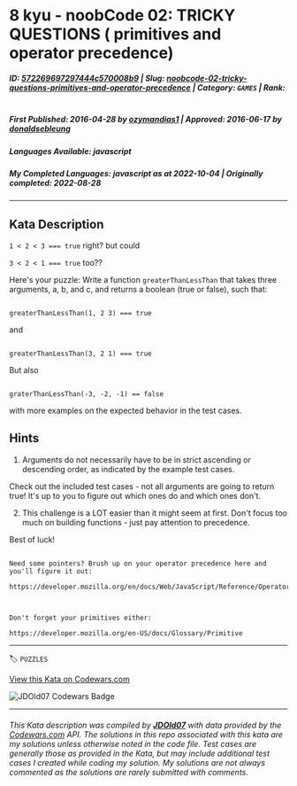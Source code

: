 # 8 kyu - noobCode 02: TRICKY QUESTIONS ( primitives and operator precedence)

##### **ID**: [572269697297444c570008b9](https://www.codewars.com/kata/572269697297444c570008b9) | **Slug**: [noobcode-02-tricky-questions-primitives-and-operator-precedence](https://www.codewars.com/kata/572269697297444c570008b9) | **Category**: `GAMES` | **Rank**: <span style="color:white">8 kyu</span>

##### **First Published**: 2016-04-28 ***by*** [ozymandias1](https://www.codewars.com/users/ozymandias1) | **Approved**: 2016-06-17 ***by*** [donaldsebleung](https://www.codewars.com/users/donaldsebleung)

##### **Languages Available**: javascript

##### **My Completed Languages**: javascript ***as at*** 2022-10-04 | **Originally completed**: 2022-08-28

---

## Kata Description


`1 < 2 < 3 === true` right? but could



`3 < 2 < 1 === true` too??



Here's your puzzle: Write a function `greaterThanLessThan` that takes three arguments, a, b, and c, and returns a boolean (true or false), such that:



```

greaterThanLessThan(1, 2 3) === true

```



and



```

greaterThanLessThan(3, 2 1) === true

```



But also



```

graterThanLessThan(-3, -2, -1) == false

```



with more examples on the expected behavior in the test cases.



## Hints



1. Arguments do not necessarily have to be in strict ascending or descending order, as indicated by the example test cases.



  Check out the included test cases - not all arguments are going to return true! It's up to you to figure out which ones do and which ones don't. 



2. This challenge is a LOT easier than it might seem at first. Don't focus too much on building functions - just pay attention to precedence.



Best of luck!



```

Need some pointers? Brush up on your operator precedence here and you'll figure it out:

https://developer.mozilla.org/en/docs/Web/JavaScript/Reference/Operators/Operator_Precedence



Don't forget your primitives either:

https://developer.mozilla.org/en-US/docs/Glossary/Primitive

```



---


🏷 `PUZZLES`


[View this Kata on Codewars.com](https://www.codewars.com/kata/572269697297444c570008b9)

![](https://www.codewars.com/users/jdold07/badges/large "JDOld07 Codewars Badge")

---

###### *This Kata description was compiled by [**JDOld07**](https://tpstech.dev) with data provided by the [Codewars.com](https://www.codewars.com) API.  The solutions in this repo associated with this kata are my solutions unless otherwise noted in the code file.  Test cases are generally those as provided in the Kata, but may include additional test cases I created while coding my solution.  My solutions are not always commented as the solutions are rarely submitted with comments.*
